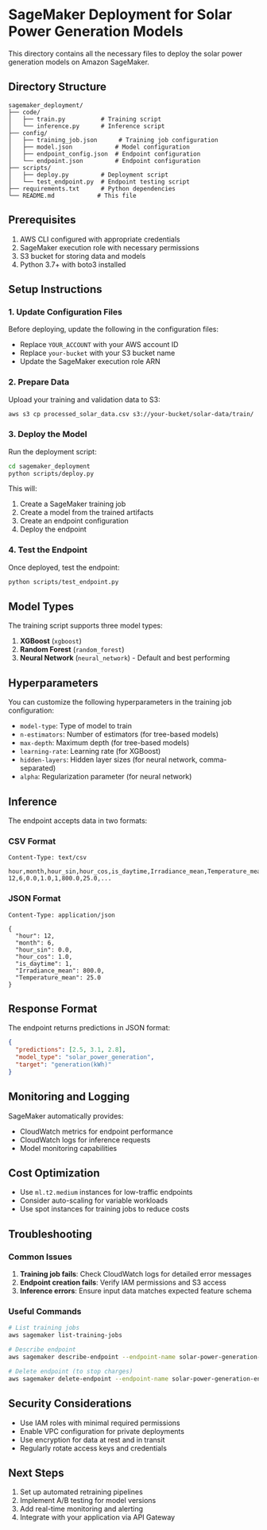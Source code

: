 # SageMaker Deployment for Solar Power Generation Models

This directory contains all the necessary files to deploy the solar power generation models on Amazon SageMaker.

## Directory Structure

```
sagemaker_deployment/
├── code/
│   ├── train.py          # Training script
│   └── inference.py      # Inference script
├── config/
│   ├── training_job.json      # Training job configuration
│   ├── model.json            # Model configuration
│   ├── endpoint_config.json  # Endpoint configuration
│   └── endpoint.json         # Endpoint configuration
├── scripts/
│   ├── deploy.py         # Deployment script
│   └── test_endpoint.py  # Endpoint testing script
├── requirements.txt      # Python dependencies
└── README.md            # This file
```

## Prerequisites

1. AWS CLI configured with appropriate credentials
2. SageMaker execution role with necessary permissions
3. S3 bucket for storing data and models
4. Python 3.7+ with boto3 installed

## Setup Instructions

### 1. Update Configuration Files

Before deploying, update the following in the configuration files:

- Replace `YOUR_ACCOUNT` with your AWS account ID
- Replace `your-bucket` with your S3 bucket name
- Update the SageMaker execution role ARN

### 2. Prepare Data

Upload your training and validation data to S3:

```bash
aws s3 cp processed_solar_data.csv s3://your-bucket/solar-data/train/
```

### 3. Deploy the Model

Run the deployment script:

```bash
cd sagemaker_deployment
python scripts/deploy.py
```

This will:
1. Create a SageMaker training job
2. Create a model from the trained artifacts
3. Create an endpoint configuration
4. Deploy the endpoint

### 4. Test the Endpoint

Once deployed, test the endpoint:

```bash
python scripts/test_endpoint.py
```

## Model Types

The training script supports three model types:

1. **XGBoost** (`xgboost`)
2. **Random Forest** (`random_forest`)
3. **Neural Network** (`neural_network`) - Default and best performing

## Hyperparameters

You can customize the following hyperparameters in the training job configuration:

- `model-type`: Type of model to train
- `n-estimators`: Number of estimators (for tree-based models)
- `max-depth`: Maximum depth (for tree-based models)
- `learning-rate`: Learning rate (for XGBoost)
- `hidden-layers`: Hidden layer sizes (for neural network, comma-separated)
- `alpha`: Regularization parameter (for neural network)

## Inference

The endpoint accepts data in two formats:

### CSV Format
```
Content-Type: text/csv

hour,month,hour_sin,hour_cos,is_daytime,Irradiance_mean,Temperature_mean,...
12,6,0.0,1.0,1,800.0,25.0,...
```

### JSON Format
```
Content-Type: application/json

{
  "hour": 12,
  "month": 6,
  "hour_sin": 0.0,
  "hour_cos": 1.0,
  "is_daytime": 1,
  "Irradiance_mean": 800.0,
  "Temperature_mean": 25.0
}
```

## Response Format

The endpoint returns predictions in JSON format:

```json
{
  "predictions": [2.5, 3.1, 2.8],
  "model_type": "solar_power_generation",
  "target": "generation(kWh)"
}
```

## Monitoring and Logging

SageMaker automatically provides:
- CloudWatch metrics for endpoint performance
- CloudWatch logs for inference requests
- Model monitoring capabilities

## Cost Optimization

- Use `ml.t2.medium` instances for low-traffic endpoints
- Consider auto-scaling for variable workloads
- Use spot instances for training jobs to reduce costs

## Troubleshooting

### Common Issues

1. **Training job fails**: Check CloudWatch logs for detailed error messages
2. **Endpoint creation fails**: Verify IAM permissions and S3 access
3. **Inference errors**: Ensure input data matches expected feature schema

### Useful Commands

```bash
# List training jobs
aws sagemaker list-training-jobs

# Describe endpoint
aws sagemaker describe-endpoint --endpoint-name solar-power-generation-endpoint

# Delete endpoint (to stop charges)
aws sagemaker delete-endpoint --endpoint-name solar-power-generation-endpoint
```

## Security Considerations

- Use IAM roles with minimal required permissions
- Enable VPC configuration for private deployments
- Use encryption for data at rest and in transit
- Regularly rotate access keys and credentials

## Next Steps

1. Set up automated retraining pipelines
2. Implement A/B testing for model versions
3. Add real-time monitoring and alerting
4. Integrate with your application via API Gateway
